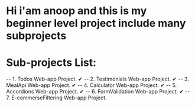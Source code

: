# Hi i'am anoop and this is my beginner level project include many subprojects

# Sub-projects List:

-- 1. Todos Web-app Project. ✔
-- 2. Testimonials Web-app Project. ✔
-- 3. MealApi Web-app Project. ✔
-- 4. Calculator Web-app Project. ✔
-- 5. Accordions Web-app Project. ✔
-- 6. FormValidation Web-app Project. ✔
-- 7. E-commerseFiltering Web-app Project. 
